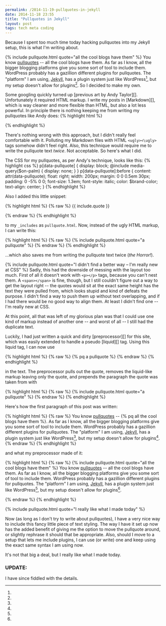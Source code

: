 ```yaml
---
permalink: /2014-11-19-pullquotes-in-jekyll
date: 2014-11-18 23:55
title: "Pullquotes in Jekyll"
layout: post
tags: tech meta coding
---
```


Because I spent too much time today hacking pullquotes into my Jekyll setup, this is what I'm writing about.

{% include pullquote.html quote="all the cool blogs have them" %}
You know [pullquotes][] -- all the cool blogs have them. As far as I know, all the bigger blogging platforms give you some sort of tool to include them. WordPress probably has a gazillion different plugins for pullquotes. The "platform" I am using, [Jekyll][], has a plugin system just like WordPress[^1], but my setup doesn't allow for plugins[^ghp]. So I decided to make my own.

Some googling quickly turned up [previous art by Andy Taylor][]. Unfortunately it required HTML markup. I write my posts in [Markdown][], which is way cleaner and more flexible than HTML, but also a lot less powerful. In principle there is nothing keeping me from writing my pullquotes like Andy does:
{% highlight html %}
<p data-pullquote="a pullquote"></p>
{% endhighlight %}

There's nothing wrong with this approach, but I didn't really feel comfortable with it. Polluting my Markdown files with HTML ```<ugly><\ugly>``` tags somehow didn't feel right. Also, this technique would require me to write the pullquote text *twice*. Not acceptable. So here's what I did.

The CSS for my pullquotes, as per Andy's technique, looks like this:
{% highlight css %}
p[data-pullquote] {
  display: block;
  @include media-query($on-palm) {
    display: none;
  }
}
p[data-pullquote]:before {
  content: attr(data-pullquote);
  float: right;
  width: 200px;
  margin: 0 0 0.5em 30px;
  padding: 0 -5% 0 0;
  font-size: 1.3em;
  font-style: italic;
  color: $brand-color;
  text-align: center;
}
{% endhighlight %}

Also I added this little snippet:

{% highlight html %}
{% raw %}
{{ include.quote }}<p data-pullquote="{{ include.quote }}"></p>
{% endraw %}
{% endhighlight %}

to my ```_includes``` as ```pullquote.html```. Now, instead of the ugly HTML markup, I can write this:

{% highlight html %}
{% raw %}
{% include pullquote.html quote="a pullquote" %}
{% endraw %}
{% endhighlight %}

…which also saves me from writing the pullquote text twice (*the Horror!*).

{% include pullquote.html quote="I didn't find a better way – I'm really new at CSS" %}
Sadly, this had the downside of messing with the layout too much. First of all it doesn't work with ```<p></p>``` tags, because you can't nest them. A ```<span></span>``` is fine, though, but I still couldn't figure out a way to get the layout right -- the quotes would sit at the exact same height has the text they were pulled from, which looks stupid and kind of defeats the purpose. I didn't find a way to push them up without text overlapping, and if I had there would be no good way to align them. At least I didn't find one -- I'm really new at CSS.

At this point, all that was left of my glorious plan was that I could use one kind of markup instead of another one -- and worst of all -- I still had the duplicate text.

Luckily, I had just written a quick and dirty [preprocessor][] for this site, which was easily extended to handle a pseudo [liquid][] tag. Using this liquid tag, I can now use

{% highlight html %}
{% raw %}
{% pq a pullquote %}
{% endraw %}
{% endhighlight %}

in the text. The preprocessor pulls out the quote, removes the liquid-like markup leaving only the quote, and prepends the paragraph the quote was taken from with

{% highlight html %}
{% raw %}
{% include pullquote.html quote="a pullquote" %}
{% endraw %}
{% endhighlight %}

Here's how the first paragraph of this post was written:

{% highlight html %}
{% raw %}
You know [pullquotes](http://en.wikipedia.org/wiki/Pull_quote) -- {% pq all
the cool blogs have them %}. As far as I know, all the bigger blogging 
platforms give you some sort of tool to include them. WordPress probably has 
a gazillion different plugins for pullquotes. The "platform" I am using,
[Jekyll](http://jekyllrb.com/), has a plugin system just like WordPress[^1], 
but my setup doesn't allow for plugins[^ghp].
{% endraw %}
{% endhighlight %}

and what my preprocessor made of it:

{% highlight html %}
{% raw %}
{% include pullquote.html quote="all the cool blogs have them" %}
You know [pullquotes][] -- all the cool blogs have them. As far as I know,
all the bigger blogging platforms give you some sort of tool to include
them. WordPress probably has a gazillion different plugins for pullquotes. The
"platform" I am using, [Jekyll][], has a plugin system just like
WordPress[^1], but my setup doesn't allow for plugins[^ghp].

[^1]:
[^ghp]:
[pullquotes]: http://en.wikipedia.org/wiki/Pull_quote
[Jekyll]: http://jekyllrb.com/
{% endraw %}
{% endhighlight %}

{% include pullquote.html quote="I really like what I made today" %}

Now (as long as I don't try to write about pullquotes), I have a very nice way to include this fancy little piece of text styling. The way I have it set up now has the added benefit of giving me the option to move the pullquote around, or slightly rephrase it should that be appropriate. Also, should I move to a setup that lets me include plugins, I can use (or write) one and keep using the exact same syntax I am using now.

It's not that big a deal, but I really like what I made today.

### UPDATE:
I have since fiddled with the details.

[^1]: not at all like WordPress, but with the same intent.
[^ghp]: This site is hosted on [GitHub Pages](https://pages.github.com/)
[pullquotes]: http://en.wikipedia.org/wiki/Pull_quote
[Jekyll]: http://jekyllrb.com/
[previous art by Andy Taylor]: https://andytaylor.me/2012/12/02/pull-quotes/
[Markdown]: http://daringfireball.net/projects/markdown/
[preprocessor]: https://gist.github.com/8a5a54c0518478cfc541
[liquid]: http://liquidmarkup.org/

